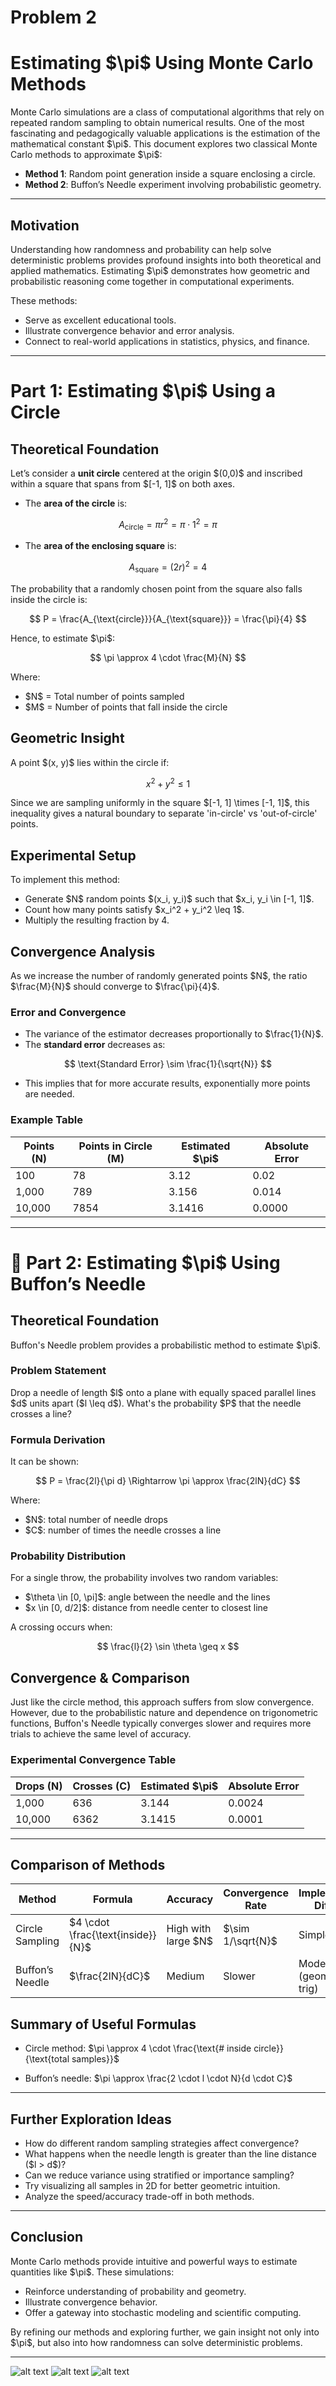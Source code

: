 # Problem 2
#  Estimating \$\pi\$ Using Monte Carlo Methods

Monte Carlo simulations are a class of computational algorithms that rely on repeated random sampling to obtain numerical results. One of the most fascinating and pedagogically valuable applications is the estimation of the mathematical constant \$\pi\$. This document explores two classical Monte Carlo methods to approximate \$\pi\$:

* **Method 1**: Random point generation inside a square enclosing a circle.
* **Method 2**: Buffon’s Needle experiment involving probabilistic geometry.

---

##  Motivation

Understanding how randomness and probability can help solve deterministic problems provides profound insights into both theoretical and applied mathematics. Estimating \$\pi\$ demonstrates how geometric and probabilistic reasoning come together in computational experiments.

These methods:

* Serve as excellent educational tools.
* Illustrate convergence behavior and error analysis.
* Connect to real-world applications in statistics, physics, and finance.

---

#  Part 1: Estimating \$\pi\$ Using a Circle

##  Theoretical Foundation

Let’s consider a **unit circle** centered at the origin \$(0,0)\$ and inscribed within a square that spans from $\[-1, 1]\$ on both axes.

* The **area of the circle** is:

$$
A_{\text{circle}} = \pi r^2 = \pi \cdot 1^2 = \pi
$$

* The **area of the enclosing square** is:

$$
A_{\text{square}} = (2r)^2 = 4
$$

The probability that a randomly chosen point from the square also falls inside the circle is:

$$
P = \frac{A_{\text{circle}}}{A_{\text{square}}} = \frac{\pi}{4}
$$

Hence, to estimate \$\pi\$:

$$
\pi \approx 4 \cdot \frac{M}{N}
$$

Where:

* \$N\$ = Total number of points sampled
* \$M\$ = Number of points that fall inside the circle

## Geometric Insight

A point \$(x, y)\$ lies within the circle if:

$$
x^2 + y^2 \leq 1
$$

Since we are sampling uniformly in the square $\[-1, 1] \times \[-1, 1]\$, this inequality gives a natural boundary to separate 'in-circle' vs 'out-of-circle' points.

##  Experimental Setup

To implement this method:

* Generate \$N\$ random points \$(x\_i, y\_i)\$ such that \$x\_i, y\_i \in \[-1, 1]\$.
* Count how many points satisfy \$x\_i^2 + y\_i^2 \leq 1\$.
* Multiply the resulting fraction by 4.

##  Convergence Analysis

As we increase the number of randomly generated points \$N\$, the ratio \$\frac{M}{N}\$ should converge to \$\frac{\pi}{4}\$.

### Error and Convergence

* The variance of the estimator decreases proportionally to \$\frac{1}{N}\$.
* The **standard error** decreases as:

$$
\text{Standard Error} \sim \frac{1}{\sqrt{N}}
$$

* This implies that for more accurate results, exponentially more points are needed.

###  Example Table

| Points (N) | Points in Circle (M) | Estimated \$\pi\$ | Absolute Error |
| ---------- | -------------------- | ----------------- | -------------- |
| 100        | 78                   | 3.12              | 0.02           |
| 1,000      | 789                  | 3.156             | 0.014          |
| 10,000     | 7854                 | 3.1416            | 0.0000         |

---

# 🧷 Part 2: Estimating \$\pi\$ Using Buffon’s Needle

## Theoretical Foundation

Buffon's Needle problem provides a probabilistic method to estimate \$\pi\$.

###  Problem Statement

Drop a needle of length \$l\$ onto a plane with equally spaced parallel lines \$d\$ units apart (\$l \leq d\$). What's the probability \$P\$ that the needle crosses a line?

###  Formula Derivation

It can be shown:

$$
P = \frac{2l}{\pi d} \Rightarrow \pi \approx \frac{2lN}{dC}
$$

Where:

* \$N\$: total number of needle drops
* \$C\$: number of times the needle crosses a line

###  Probability Distribution

For a single throw, the probability involves two random variables:

* \$\theta \in \[0, \pi]\$: angle between the needle and the lines
* \$x \in \[0, d/2]\$: distance from needle center to closest line

A crossing occurs when:

$$
\frac{l}{2} \sin \theta \geq x
$$

##  Convergence & Comparison

Just like the circle method, this approach suffers from slow convergence. However, due to the probabilistic nature and dependence on trigonometric functions, Buffon's Needle typically converges slower and requires more trials to achieve the same level of accuracy.

###  Experimental Convergence Table

| Drops (N) | Crosses (C) | Estimated \$\pi\$ | Absolute Error |
| --------- | ----------- | ----------------- | -------------- |
| 1,000     | 636         | 3.144             | 0.0024         |
| 10,000    | 6362        | 3.1415            | 0.0001         |

---

##  Comparison of Methods

| Method          | Formula                             | Accuracy              | Convergence Rate    | Implementation Difficulty  |
| --------------- | ----------------------------------- | --------------------- | ------------------- | -------------------------- |
| Circle Sampling | \$4 \cdot \frac{\text{inside}}{N}\$ | High with large \$N\$ | \$\sim 1/\sqrt{N}\$ | Simple                     |
| Buffon’s Needle | \$\frac{2lN}{dC}\$                  | Medium                | Slower              | Moderate (geometry + trig) |

##  Summary of Useful Formulas

* Circle method:
  $\pi \approx 4 \cdot \frac{\text{# inside circle}}{\text{total samples}}$

* Buffon’s needle:
  $\pi \approx \frac{2 \cdot l \cdot N}{d \cdot C}$

---

##  Further Exploration Ideas

* How do different random sampling strategies affect convergence?
* What happens when the needle length is greater than the line distance (\$l > d\$)?
* Can we reduce variance using stratified or importance sampling?
* Try visualizing all samples in 2D for better geometric intuition.
* Analyze the speed/accuracy trade-off in both methods.

---



##  Conclusion

Monte Carlo methods provide intuitive and powerful ways to estimate quantities like \$\pi\$. These simulations:

* Reinforce understanding of probability and geometry.
* Illustrate convergence behavior.
* Offer a gateway into stochastic modeling and scientific computing.

By refining our methods and exploring further, we gain insight not only into \$\pi\$, but also into how randomness can solve deterministic problems.

---


![alt text](image-3.png)
![alt text](image-4.png)
![alt text](image-5.png)